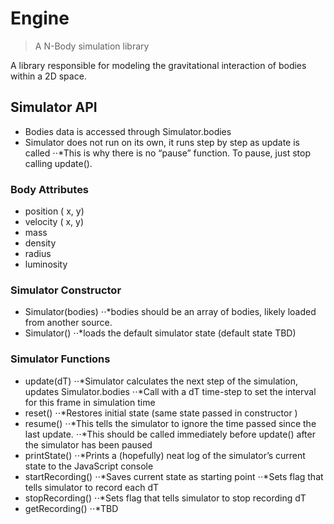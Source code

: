 # Engine

> A N-Body simulation library

A library responsible for modeling the gravitational interaction of bodies within
a 2D space. 

## Simulator API

* Bodies data is accessed through Simulator.bodies
* Simulator does not run on its own, it runs step by step as update is called
⋅⋅*This is why there is no “pause” function. To pause, just stop calling update().

### Body Attributes
* position ( x, y)
* velocity ( x, y)
* mass
* density
* radius
* luminosity

### Simulator Constructor
* Simulator(bodies)
⋅⋅*bodies should be an array of bodies, likely loaded from another source.
* Simulator()
⋅⋅*loads the default simulator state (default state TBD)

### Simulator Functions
* update(dT)
⋅⋅*Simulator calculates the next step of the simulation, updates Simulator.bodies
⋅⋅*Call with a dT time-step to set the interval for this frame in simulation time
* reset()
⋅⋅*Restores initial state (same state passed in constructor )
* resume()
⋅⋅*This tells the simulator to ignore the time passed since the last update. 
⋅⋅*This should be called immediately before update() after the simulator has been paused
* printState()
⋅⋅*Prints a (hopefully) neat log of the simulator’s current state to the JavaScript console
* startRecording()
⋅⋅*Saves current state as starting point
⋅⋅*Sets flag that tells simulator to record each dT
* stopRecording()
⋅⋅*Sets flag that tells simulator to stop recording dT
* getRecording()
⋅⋅*TBD


